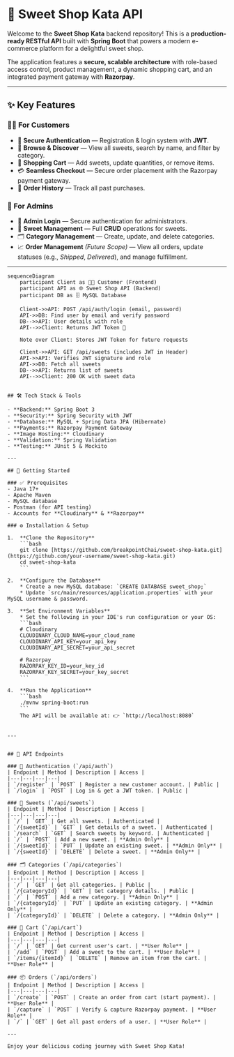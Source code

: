# 🍬 Sweet Shop Kata API

Welcome to the **Sweet Shop Kata** backend repository!
This is a **production-ready RESTful API** built with **Spring Boot** that powers a modern e-commerce platform for a delightful sweet shop.

The application features a **secure, scalable architecture** with role-based access control, product management, a dynamic shopping cart, and an integrated payment gateway with **Razorpay**.

---

## ✨ Key Features

### 👩‍🍳 For Customers
- 🔐 **Secure Authentication** — Registration & login system with **JWT**.
- 🍰 **Browse & Discover** — View all sweets, search by name, and filter by category.
- 🛒 **Shopping Cart** — Add sweets, update quantities, or remove items.
- 💳 **Seamless Checkout** — Secure order placement with the Razorpay payment gateway.
- 🧾 **Order History** — Track all past purchases.

### 👑 For Admins
- 🔑 **Admin Login** — Secure authentication for administrators.
- 🍭 **Sweet Management** — Full **CRUD** operations for sweets.
- 🗂️ **Category Management** — Create, update, and delete categories.
- 📈 **Order Management** *(Future Scope)* — View all orders, update statuses (e.g., *Shipped*, *Delivered*), and manage fulfillment.

---
```mermaid
sequenceDiagram
    participant Client as 👩‍🍳 Customer (Frontend)
    participant API as 🌐 Sweet Shop API (Backend)
    participant DB as 🗄️ MySQL Database

    Client->>API: POST /api/auth/login (email, password)
    API->>DB: Find user by email and verify password
    DB-->>API: User details with role
    API-->>Client: Returns JWT Token 🔑

    Note over Client: Stores JWT Token for future requests

    Client->>API: GET /api/sweets (includes JWT in Header)
    API->>API: Verifies JWT signature and role
    API->>DB: Fetch all sweets
    DB-->>API: Returns list of sweets
    API-->>Client: 200 OK with sweet data


## 🛠️ Tech Stack & Tools

- **Backend:** Spring Boot 3
- **Security:** Spring Security with JWT
- **Database:** MySQL + Spring Data JPA (Hibernate)
- **Payments:** Razorpay Payment Gateway
- **Image Hosting:** Cloudinary
- **Validation:** Spring Validation
- **Testing:** JUnit 5 & Mockito

---

## 🚀 Getting Started

### ✅ Prerequisites
- Java 17+
- Apache Maven
- MySQL database
- Postman (for API testing)
- Accounts for **Cloudinary** & **Razorpay**

### ⚙️ Installation & Setup

1.  **Clone the Repository**
    ```bash
    git clone [https://github.com/breakpointChai/sweet-shop-kata.git](https://github.com/your-username/sweet-shop-kata.git)
    cd sweet-shop-kata
    ```

2.  **Configure the Database**
    * Create a new MySQL database: `CREATE DATABASE sweet_shop;`
    * Update `src/main/resources/application.properties` with your MySQL username & password.

3.  **Set Environment Variables**
    * Set the following in your IDE's run configuration or your OS:
    ```bash
    # Cloudinary
    CLOUDINARY_CLOUD_NAME=your_cloud_name
    CLOUDINARY_API_KEY=your_api_key
    CLOUDINARY_API_SECRET=your_api_secret

    # Razorpay
    RAZORPAY_KEY_ID=your_key_id
    RAZORPAY_KEY_SECRET=your_key_secret
    ```

4.  **Run the Application**
    ```bash
    ./mvnw spring-boot:run
    ```
    The API will be available at: 👉 `http://localhost:8080`


---


## 📝 API Endpoints

### 🔑 Authentication (`/api/auth`)
| Endpoint | Method | Description | Access |
|---|---|---|---|
| `/register` | `POST` | Register a new customer account. | Public |
| `/login` | `POST` | Log in & get a JWT token. | Public |

### 🍭 Sweets (`/api/sweets`)
| Endpoint | Method | Description | Access |
|---|---|---|---|
| `/` | `GET` | Get all sweets. | Authenticated |
| `/{sweetId}` | `GET` | Get details of a sweet. | Authenticated |
| `/search` | `GET` | Search sweets by keyword. | Authenticated |
| `/` | `POST` | Add a new sweet. | **Admin Only** |
| `/{sweetId}` | `PUT` | Update an existing sweet. | **Admin Only** |
| `/{sweetId}` | `DELETE` | Delete a sweet. | **Admin Only** |

### 🗂️ Categories (`/api/categories`)
| Endpoint | Method | Description | Access |
|---|---|---|---|
| `/` | `GET` | Get all categories. | Public |
| `/{categoryId}` | `GET` | Get category details. | Public |
| `/` | `POST` | Add a new category. | **Admin Only** |
| `/{categoryId}` | `PUT` | Update an existing category. | **Admin Only** |
| `/{categoryId}` | `DELETE` | Delete a category. | **Admin Only** |

### 🛒 Cart (`/api/cart`)
| Endpoint | Method | Description | Access |
|---|---|---|---|
| `/` | `GET` | Get current user's cart. | **User Role** |
| `/add` | `POST` | Add a sweet to the cart. | **User Role** |
| `/items/{itemId}` | `DELETE` | Remove an item from the cart. | **User Role** |

### 📦 Orders (`/api/orders`)
| Endpoint | Method | Description | Access |
|---|---|---|---|
| `/create` | `POST` | Create an order from cart (start payment). | **User Role** |
| `/capture` | `POST` | Verify & capture Razorpay payment. | **User Role** |
| `/` | `GET` | Get all past orders of a user. | **User Role** |

---

Enjoy your delicious coding journey with Sweet Shop Kata!

